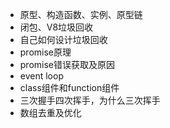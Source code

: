 - 原型、构造函数、实例、原型链
- 闭包、V8垃圾回收
- 自己如何设计垃圾回收
- promise原理
- promise错误获取及原因
- event loop
- class组件和function组件
- 三次握手四次挥手，为什么三次挥手
- 数组去重及优化